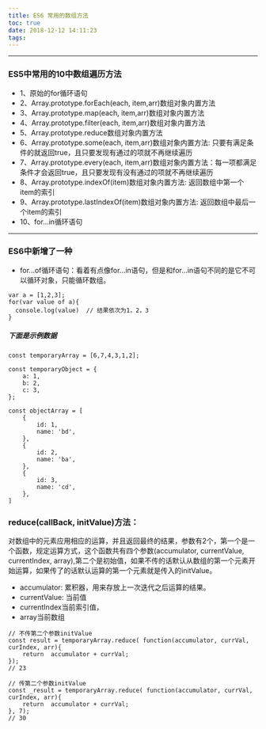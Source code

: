 ```yaml
---
title: ES6 常用的数组方法
toc: true
date: 2018-12-12 14:11:23
tags:
---
```

---
###  ES5中常用的10中数组遍历方法
- 1、原始的for循环语句
- 2、Array.prototype.forEach(each, item,arr)数组对象内置方法
- 3、Array.prototype.map(each, item,arr)数组对象内置方法
- 4、Array.prototype.filter(each, item,arr)数组对象内置方法
- 5、Array.prototype.reduce数组对象内置方法
- 6、Array.prototype.some(each, item,arr)数组对象内置方法: 只要有满足条件的就返回true，且只要发现有通过的项就不再继续遍历
- 7、Array.prototype.every(each, item,arr)数组对象内置方法：每一项都满足条件才会返回true，且只要发现有没有通过的项就不再继续遍历
- 8、Array.prototype.indexOf(item)数组对象内置方法: 返回数组中第一个item的索引
- 9、Array.prototype.lastIndexOf(item)数组对象内置方法: 返回数组中最后一个item的索引
- 10、for...in循环语句

---
### ES6中新增了一种
- for...of循环语句：看着有点像for...in语句，但是和for...in语句不同的是它不可以循环对象，只能循环数组。

```
var a = [1,2,3];
for(var value of a){
  console.log(value)  // 结果依次为1，2，3
}
```


##### 下面是示例数据
```
const temporaryArray = [6,7,4,3,1,2];

const temporaryObject = {
    a: 1,
    b: 2,
    c: 3,
};

const objectArray = [
    {
        id: 1,
        name: 'bd',
    },
    {
        id: 2,
        name: 'ba',
    },
    {
        id: 3,
        name: 'cd',
    },
]

```

### reduce(callBack, initValue)方法：
  对数组中的元素应用相应的运算，并且返回最终的结果，参数有2个，第一个是一个函数，规定运算方式，这个函数共有四个参数(accumulator, currentValue, currentIndex, array),第二个是初始值，如果不传的话默认从数组的第一个元素开始运算，如果传了的话默认运算的第一个元素就是传入的initValue。

- accumulator: 累积器，用来存放上一次迭代之后运算的结果。
- currentValue: 当前值
- currentIndex当前索引值，
- array当前数组


```
// 不传第二个参数initValue
const result = temporaryArray.reduce( function(accumulator, currVal, curIndex, arr){
    return  accumulator + currVal;
});
// 23

// 传第二个参数initValue
const _result = temporaryArray.reduce( function(accumulator, currVal, curIndex, arr){
    return  accumulator + currVal;
}, 7);
// 30
```

